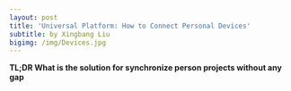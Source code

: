 ```yaml
---
layout: post
title: 'Universal Platform: How to Connect Personal Devices'
subtitle: by Xingbang Liu
bigimg: /img/Devices.jpg
---
```

**TL;DR What is the solution for synchronize person projects without any gap**
